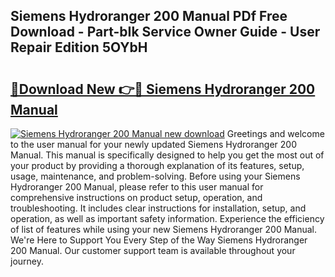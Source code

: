## Siemens Hydroranger 200 Manual PDf Free Download - Part-bIk Service Owner Guide - User Repair Edition 5OYbH

# <h2><a href="http://cf25463.oget.top/?id=Siemens+Hydroranger+200+Manual">🔗Download New 👉🔴 Siemens Hydroranger 200 Manual</a></h2>

[![Siemens Hydroranger 200 Manual new download](https://i.imgur.com/5g1atiW.png)](http://cf25463.oget.top/?id=Siemens+Hydroranger+200+Manual)
Greetings and welcome to the user manual for your newly updated Siemens Hydroranger 200 Manual. This manual is specifically designed to help you get the most out of your product by providing a thorough explanation of its features, setup, usage, maintenance, and problem-solving. Before using your Siemens Hydroranger 200 Manual, please refer to this user manual for comprehensive instructions on product setup, operation, and troubleshooting. It includes clear instructions for installation, setup, and operation, as well as important safety information. Experience the efficiency of list of features while using your new Siemens Hydroranger 200 Manual. We're Here to Support You Every Step of the Way Siemens Hydroranger 200 Manual. Our customer support team is available throughout your journey.
